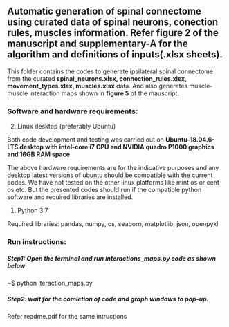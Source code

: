 ## Automatic generation of spinal connectome using curated data of spinal neurons, conection rules, muscles information. Refer figure 2 of the manuscript and supplementary-A for the algorithm and definitions of inputs(.xlsx sheets). 

This folder contains the codes to generate ipsilateral spinal connectome from the curated **spinal_neurons.xlsx, connection_rules.xlsx, movement_types.xlsx, muscles.xlsx** data. And also generates muscle-muscle interaction maps shown in **figure 5** of the mauscript.  

### Software and hardware requirements:

2. Linux desktop (preferably Ubuntu)

Both code development and testing was carried out on **Ubuntu-18.04.6-LTS desktop with intel-core i7 CPU and NVIDIA quadro P1000 graphics and 16GB RAM space**. 

The above hardware requirements are for the indicative purposes and any desktop latest versions of ubuntu should be compatible with the current codes. We have not tested on the other linux platforms  like mint os or cent os etc. But the presented codes should run if the compatible python software and required libraries are installed. 

1. Python 3.7 

Required libraries:  pandas, numpy, os, seaborn, matplotlib, json, openpyxl 


### Run instructions:

##### Step1: Open the terminal and run interactions_maps.py code as shown below

~$ python iteraction_maps.py 

##### Step2: wait for the comletion of code and graph windows to pop-up.  

Refer readme.pdf for the same intructions 
